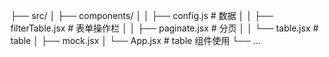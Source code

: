 ├── src/
│   ├── components/
│   │   ├── config.js          # 数据
│   │   ├── filterTable.jsx    # 表单操作栏
│   │   ├── paginate.jsx       # 分页
│   │   └── table.jsx          # table
│   ├── mock.jsx
│   └── App.jsx                # table 组件使用
└── ...
